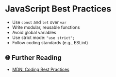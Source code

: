 # JavaScript Best Practices

- Use `const` and `let` over `var`
- Write modular, reusable functions
- Avoid global variables
- Use strict mode: `"use strict";`
- Follow coding standards (e.g., ESLint)

## 🌐 Further Reading
- [MDN: Coding Best Practices](https://developer.mozilla.org/en-US/docs/Learn/JavaScript/Best_practices)
